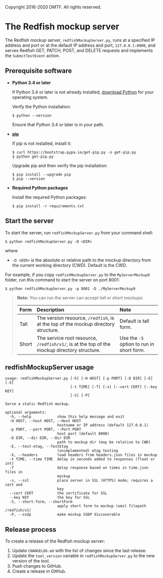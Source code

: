 Copyright 2016-2020 DMTF. All rights reserved.

# The Redfish mockup server

The Redfish mockup server, `redfishMockupServer.py`, runs at a specified IP address and port or at the default IP address and port, `127.0.0.1:8000`, and serves Redfish GET, PATCH, POST, and DELETE requests and implements the `SubmitTestEvent` action.

## Prerequisite software

* **Python 3.4 or later**

    If Python 3.4 or later is not already installed, [download Python](https://www.python.org/downloads/ "https://www.python.org/downloads/") for your operating system.

    Verify the Python installation:
        
    ```
    $ python --version
    ```

    Ensure that Python 3.4 or later is in your path.
* **[pip](https://pip.pypa.io/en/stable/ "https://pip.pypa.io/en/stable/")**

    If pip is not installed, install it:
    
    ```
    $ curl https://bootstrap.pypa.io/get-pip.py -o get-pip.py
    $ python get-pip.py
    ```

    Upgrade pip and then verify the pip installation:
    
    ```
    $ pip install --upgrade pip
    $ pip --version
    ```
* **Required Python packages**

    Install the required Python packages:

    ```
    $ pip install -r requirements.txt
    ```

## Start the server

To start the server, run `redfishMockupServer.py` from your command shell:

```
$ python redfishMockupServer.py -D <DIR>
```

where

* `-D <DIR>` is the absolute or relative path to the mockup directory from the current working directory (CWD). Default is the CWD.

For example, if you copy `redfishMockupServer.py` to the `MyServerMockup9` folder, run this command to start the server on port 8001:

```
$ python redfishMockupServer.py -p 8001 -D ./MyServerMockup9
```

> **Note:** You can run the server can accept *tall* or *short* mockups:
> 
> | Form  | Description | Note |
> | :---  | :---        | :--- |
> | Tall  | The version resource, `/redfish`, is at the top of the mockup directory structure. | Default is tall form. |
> | Short | The service root resource, `/redfish/v1/`, is at the top of the mockup directory structure. | Use the `-S` option to run in short form. |

## redfishMockupServer usage

```
usage: redfishMockupServer.py [-h] [-H HOST] [-p PORT] [-D DIR] [-E] [-X]
                              [-t TIME] [-T] [-s] [--cert CERT] [--key KEY]
                              [-S] [-P]

Serve a static Redfish mockup.

optional arguments:
  -h, --help            show this help message and exit
  -H HOST, --host HOST, --Host HOST
                        hostname or IP address (default 127.0.0.1)
  -p PORT, --port PORT, --Port PORT
                        host port (default 8000)
  -D DIR, --dir DIR, --Dir DIR
                        path to mockup dir (may be relative to CWD)
  -E, --test-etag, --TestEtag
                        (unimplemented) etag testing
  -X, --headers         load headers from headers.json files in mockup
  -t TIME, --time TIME  delay in seconds added to responses (float or int)
  -T                    delay response based on times in time.json files in
                        mockup
  -s, --ssl             place server in SSL (HTTPS) mode; requires a cert and
                        key
  --cert CERT           the certificate for SSL
  --key KEY             the key for SSL
  -S, --short-form, --shortForm
                        apply short form to mockup (omit filepath /redfish/v1)
  -P, --ssdp            make mockup SSDP discoverable
```

## Release process

To create a release of the Redfish mockup server:

1. Update `CHANGELOG.md` with the list of changes since the last release.
2. Update the `tool_version` variable in `redfishMockupServer.py` to the new version of the tool.
3. Push changes to GitHub.
4. Create a release in GitHub.
